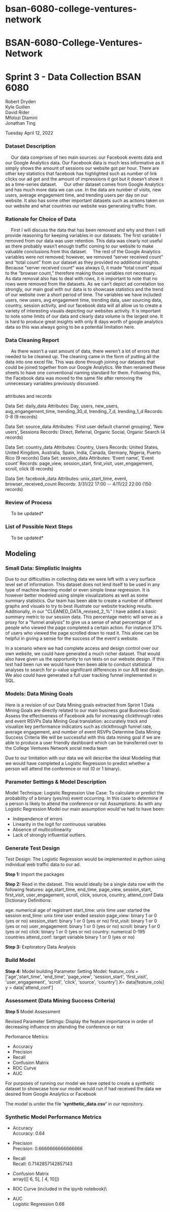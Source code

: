 # bsan-6080-college-ventures-network

# BSAN-6080-College-Ventures-Network


# Sprint 3 - Data Collection BSAN 6080


Robert Dryden <br />
Kyle Guillen <br />
David Rider <br />
Mfolozi Dlamini <br />
Jonathan Ting <br />


Tuesday April 12, 2022 <br />

### Dataset Description
&emsp; Our data comprises of two main sources: our Facebook events data and our Google Analytics data. Our Facebook data is much less informative as it simply shows the amount of sessions our website got per hour. There are other key statistics that facebook has highlighted such as number of link clicks our ad got and the amount of impressions it got but it doesn’t show it as a time-series dataset. 
&emsp; Our other dataset comes from Google Analytics and has much more data we can use. In the data are number of visits, new users,  average engagement time, and trending users  per day on our website. It also has some other important datasets such as actions taken on our website and what countries our website was generating traffic from. 

### Rationale for Choice of Data
&emsp; First I will discuss the data that has been removed and why and then I will provide reasoning for keeping variables in our datasets. The first variable I removed from our data was user retention. This data was clearly not useful as there probably wasn’t enough traffic coming to our website to make valuable conclusions from this dataset. 
&emsp;The rest of the Google Analytics variables were not removed; however, we removed “server received count” and “total count” from our dataset as they provided no additional insights. Because “server received count” was always 0, it made “total count” equal to the “browser count,” therefore making those variables not necessary. 
&emsp; As data removal also has to deal with rows, it is important to note that no rows were removed from the datasets. As we can’t depict ad correlation too strongly, our main goal with our data is to showcase statistics and the trend of our website over a short period of time. The variables we have included: users, new users, avg engagement time, trending data, user sourcing data, country, session activity, and our facebook data will all allow us to create a variety of interesting visuals depicting our websites activity. 
It is important to note some limits of our data and clearly data volume is the largest one. It is hard to produce great insights with only 8 days worth of google analytics data so this was always going to be a potential limitation here. 

### Data Cleaning Report
&emsp; As there wasn’t a vast amount of data, there weren’t a lot of errors that needed to be cleaned up. The cleaning came in the form of putting all the data into one excel file. This was done through joining our datasets that could be joined together from our Google Analytics. We then renamed these sheets to have one conventional naming standard for them. Following this, the Facebook data was moved to the same file after removing the unnecessary variables previously discussed. 


###

attributes and records

Data Set: daily_data
Attributes: Day, users, new_users, avg_engangement_time, trending_30_d, trending_7_d, trending_1_d
Records: 0-8 (9 records)

Data Set: source_data
Attributes: ‘First user default channel grouping’, ‘New users’, Sessions
Records: Direct, Referral, Organic Social, Organic Search (4 records)

Data Set: country_data
Attributes: Country, Users
Records: United States, United Kingdom, Australia, Spain, India, Canada, Germany, Nigeria, Puerto Rico (9 records)
Data Set: session_data
Attributes: ‘Event name’, ‘Event count’
Records: page_view, session_start, first_visit, user_engagement, scroll, click (6 records)

Data Set: facebook_data
Attributes: unix_start_time, event, browser_received_count
Records: 3/31/22 17:00 -- 4/11/22 22:00  (150 records)



### Review of Process
&emsp; To be updated*

### List of Possible Next Steps
&emsp; To be updated*


## Modeling

### Small Data: Simplistic Insights
Due to our difficulties in collecting data we were left with a very surface level set of information. This dataset does not lend itself to be used in any type of machine learning model or even simple linear regression. It is however better modeled using simple visualizations as well as some summary statistics. Our team has been able to create a number of different graphs and visuals to try to best illustrate our website tracking results. Additionally, in our "CLEANED_DATA_revised_2_%" I have added a basic summary metric to our session data. This percentage metric will serve as a proxy for a "funnel analysis" to give us a sense of what percentage of people who viewed the page completed a certain action. For instance 37% of users who viewed the page scrolled down to read it. This alone can be helpful in giving a sense for the success of the event's website.

In a scenario where we had complete access and design control over our own website, we could have generated a much richer dataset. That would also have given us the opportunity to run tests on our website design. If this test had been run we would have then been able to conduct statistical analyses to search for p-value significant differences in our A/B test design. We also could have generated a full user tracking funnel implemented in SQL.

### Models: Data Mining Goals 
Here is a revision of our Data Mining goals extracted from Sprint 1
Data Mining Goals are directly related to our main business goal
Business Goal: Assess the effectiveness of Facebook ads for increasing clickthrough rates and event RSVPs
Data Mining Goal translation: accurately track and visualize key performance indicators such as clickthrough funnel rate, average engagement, and number of event RSVPs
Determine Data Mining Success Criteria
We will be successful with this data mining goal if we are able to produce a user friendly dashboard which can be transferred over to the College Ventures Network social media team

Due to our limitation with our data we will describe the ideal Modeling that we would have completed a Logistic Regression to predict whether a person will attend the conference or not (0 or 1 binary). 
### Parameter Settings & Model Description
Model Technique: Logistic Regression
Use Case: To calculate or predict the probability of a binary (yes/no) event occurring. In this case to determine if a person is likely to attend the conference or not
Assumptions: As with any Logistic Regression Model our main assumption would've had to have been:<br/>
  - Independence of errors
  - Linearity in the logit for continuous variables
  - Absence of multicollinearity
  - Lack of strongly influential outliers.

### Generate Test Design
Test Design: The Logistic Regression would be implemented in python using individual web traffic data to our ad.

**Step 1:** Import the packages

**Step 2:** Read in the dataset. This would ideally be a single data row with the following features: age,start_time, end_time, page_view, session_start, first_visit, user_engagement, scroll, click, source, country, attend_conf
Data Dictionary Definitions:

age: numerical age of registrant
start_time: unix time user started the session
end_time: unix time user ended session
page_view: binary 1 or 0 (yes or no)
session_start: binary 1 or 0 (yes or no)
first_visit: binary 1 or 0 (yes or no)
user_engagement: binary 1 or 0 (yes or no)
scroll: binary 1 or 0 (yes or no)
click: binary 1 or 0 (yes or no)
country: numerical 0-195 countries
attend_conf: target variable binary 1 or 0 (yes or no)

**Step 3:** Exploratory Data Analysis


### Build Model
**Step 4:** Model building
Parameter Setting Model:
feature_cols = ['age','start_time', 'end_time', 'page_view', 'session_start', 'first_visit', 'user_engagement', 'scroll', 'click', 'source', 'country']
X= data[feature_cols]
y = data['attend_conf']




### Assessment (Data Mining Success Criteria)
**Step 5** Model Assessment

Revised Parameter Settings: Display the feature importance in order of decreasing influence on attending the conference or not

Perfomance Metrics:
- Accuracy
- Precision
- Recall
- Confusion Matrix
- ROC Curve
- AUC

For purposes of running our model we have opted to create a synthetic dataset to showcase how our model would run if had received the data we desired from Google Analytics or Facebook

The model is under the file **'synthetic_data.csv'** in our repository.

### Synthetic Model Performance Metrics
- Accuracy\
Accuracy: 0.64

- Precision\
Precision: 0.6666666666666666

- Recall\
Recall: 0.7142857142857143

- Confusion Matrix\
array([[ 6,  5],
       [ 4, 10]])
       
- ROC Curve (included in the ipynb notebook)\

- AUC\
Logistic Regression 0.66
